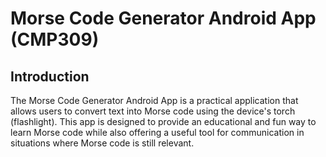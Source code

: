 # Morse Code Generator Android App (CMP309)
## Introduction
The Morse Code Generator Android App is a practical application that allows users to convert text into Morse code using the device's torch (flashlight). This app is designed to provide an educational and fun way to learn Morse code while also offering a useful tool for communication in situations where Morse code is still relevant.
